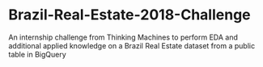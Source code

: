 # Brazil-Real-Estate-2018-Challenge
An internship challenge from Thinking Machines to perform EDA and additional applied knowledge on a Brazil Real Estate dataset from a public table in BigQuery
